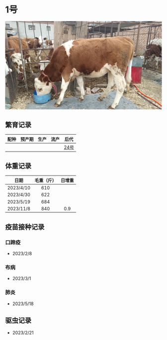 # 1号

![1号](/images/simmental/third/1.jpg)

## 繁育记录

|配种|预产期|生产|流产|后代|
|:------:|:------:|:------:  |:------:|:--------------------:|
|        |        |          |        |[24号](../third/24.md)|

## 体重记录

| 日期           |    毛重（斤）  |日增重|
| ------------- | :-----------: | :-----------: |
| 2023/4/10     |      610      ||
| 2023/4/30     |      622      ||
| 2023/5/19     |      684      ||
| 2023/11/8     |      840      |0.9|

## 疫苗接种记录

### 口蹄疫

- 2023/2/8

### 布病

- 2023/3/1

### 肺炎

- 2023/5/18

## 驱虫记录

- 2023/2/21
